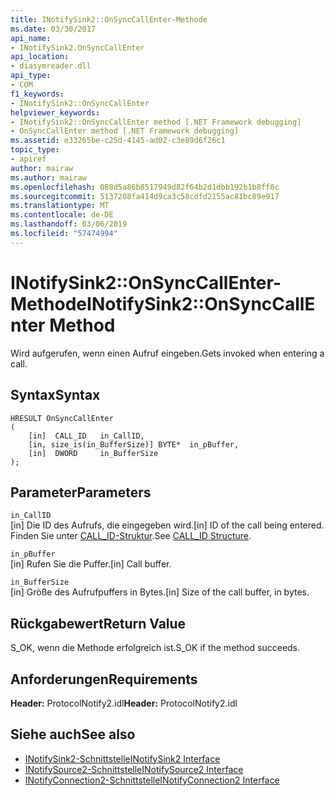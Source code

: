 ```yaml
---
title: INotifySink2::OnSyncCallEnter-Methode
ms.date: 03/30/2017
api_name:
- INotifySink2.OnSyncCallEnter
api_location:
- diasymreader.dll
api_type:
- COM
f1_keywords:
- INotifySink2::OnSyncCallEnter
helpviewer_keywords:
- INotifySink2::OnSyncCallEnter method [.NET Framework debugging]
- OnSyncCallEnter method [.NET Framework debugging]
ms.assetid: e33265be-c25d-4145-ad02-c3e89d6f26c1
topic_type:
- apiref
author: mairaw
ms.author: mairaw
ms.openlocfilehash: 088d5a86b8517949d82f64b2d1dbb192b1b8ff0c
ms.sourcegitcommit: 5137208fa414d9ca3c58cdfd2155ac81bc89e917
ms.translationtype: MT
ms.contentlocale: de-DE
ms.lasthandoff: 03/06/2019
ms.locfileid: "57474994"
---
```

# <a name="inotifysink2onsynccallenter-method"></a><span data-ttu-id="413ce-102">INotifySink2::OnSyncCallEnter-Methode</span><span class="sxs-lookup"><span data-stu-id="413ce-102">INotifySink2::OnSyncCallEnter Method</span></span>
<span data-ttu-id="413ce-103">Wird aufgerufen, wenn einen Aufruf eingeben.</span><span class="sxs-lookup"><span data-stu-id="413ce-103">Gets invoked when entering a call.</span></span>  
  
## <a name="syntax"></a><span data-ttu-id="413ce-104">Syntax</span><span class="sxs-lookup"><span data-stu-id="413ce-104">Syntax</span></span>  
  
```  
HRESULT OnSyncCallEnter  
(  
    [in]  CALL_ID   in_CallID,  
    [in, size_is(in_BufferSize)] BYTE*  in_pBuffer,  
    [in]  DWORD     in_BufferSize  
);  
```  
  
## <a name="parameters"></a><span data-ttu-id="413ce-105">Parameter</span><span class="sxs-lookup"><span data-stu-id="413ce-105">Parameters</span></span>  
 `in_CallID`  
 <span data-ttu-id="413ce-106">[in] Die ID des Aufrufs, die eingegeben wird.</span><span class="sxs-lookup"><span data-stu-id="413ce-106">[in] ID of the call being entered.</span></span> <span data-ttu-id="413ce-107">Finden Sie unter [CALL_ID-Struktur](../../../../docs/framework/unmanaged-api/diagnostics/call-id-structure.md).</span><span class="sxs-lookup"><span data-stu-id="413ce-107">See [CALL_ID Structure](../../../../docs/framework/unmanaged-api/diagnostics/call-id-structure.md).</span></span>  
  
 `in_pBuffer`  
 <span data-ttu-id="413ce-108">[in] Rufen Sie die Puffer.</span><span class="sxs-lookup"><span data-stu-id="413ce-108">[in] Call buffer.</span></span>  
  
 `in_BufferSize`  
 <span data-ttu-id="413ce-109">[in] Größe des Aufrufpuffers in Bytes.</span><span class="sxs-lookup"><span data-stu-id="413ce-109">[in] Size of the call buffer, in bytes.</span></span>  
  
## <a name="return-value"></a><span data-ttu-id="413ce-110">Rückgabewert</span><span class="sxs-lookup"><span data-stu-id="413ce-110">Return Value</span></span>  
 <span data-ttu-id="413ce-111">S_OK, wenn die Methode erfolgreich ist.</span><span class="sxs-lookup"><span data-stu-id="413ce-111">S_OK if the method succeeds.</span></span>  
  
## <a name="requirements"></a><span data-ttu-id="413ce-112">Anforderungen</span><span class="sxs-lookup"><span data-stu-id="413ce-112">Requirements</span></span>  
 <span data-ttu-id="413ce-113">**Header:** ProtocolNotify2.idl</span><span class="sxs-lookup"><span data-stu-id="413ce-113">**Header:** ProtocolNotify2.idl</span></span>  
  
## <a name="see-also"></a><span data-ttu-id="413ce-114">Siehe auch</span><span class="sxs-lookup"><span data-stu-id="413ce-114">See also</span></span>
- [<span data-ttu-id="413ce-115">INotifySink2-Schnittstelle</span><span class="sxs-lookup"><span data-stu-id="413ce-115">INotifySink2 Interface</span></span>](../../../../docs/framework/unmanaged-api/diagnostics/inotifysink2-interface.md)
- [<span data-ttu-id="413ce-116">INotifySource2-Schnittstelle</span><span class="sxs-lookup"><span data-stu-id="413ce-116">INotifySource2 Interface</span></span>](../../../../docs/framework/unmanaged-api/diagnostics/inotifysource2-interface.md)
- [<span data-ttu-id="413ce-117">INotifyConnection2-Schnittstelle</span><span class="sxs-lookup"><span data-stu-id="413ce-117">INotifyConnection2 Interface</span></span>](../../../../docs/framework/unmanaged-api/diagnostics/inotifyconnection2-interface.md)
